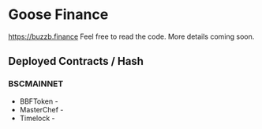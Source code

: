 # Goose Finance

https://buzzb.finance Feel free to read the code. More details coming soon.

## Deployed Contracts / Hash

### BSCMAINNET

- BBFToken - 
- MasterChef - 
- Timelock - 
